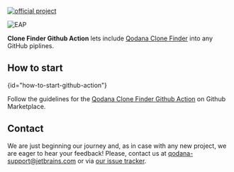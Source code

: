 [//]: # (title: Clone Finder GitHub Action)

[![official project](https://jb.gg/badges/official-flat-square.svg)](https://confluence.jetbrains.com/display/ALL/JetBrains+on+GitHub)

![EAP](eap-alert.png)

**Clone Finder Github Action** lets include [Qodana Clone Finder](about-clone-finder.md) into any GitHub piplines. 

## How to start
{id="how-to-start-github-action"}

Follow the guidelines for the [Qodana Clone Finder Github Action](https://github.com/marketplace/actions/qodana-clone-finder) on Github Marketplace.

## Contact

We are just beginning our journey and, as in case with any new project, we are eager to hear your feedback!
Please, contact us at [qodana-support@jetbrains.com](mailto:qodana-support@jetbrains.com) or via [our issue tracker](https://youtrack.jetbrains.com/newIssue?project=QD).
